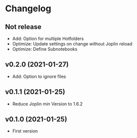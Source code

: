 # Changelog

## Not release

- Add: Option for multiple Hotfolders
- Optimize: Update settings on change without Joplin reload
- Optimize: Define Subnotebooks

## v0.2.0 (2021-01-27)

- Add: Option to ignore files

## v0.1.1 (2021-01-25)

- Reduce Joplin min Version to 1.6.2

## v0.1.0 (2021-01-25)

- First version
